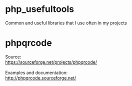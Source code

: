 # php_usefultools
Common and useful libraries that I use often in my projects

# phpqrcode 
Source:\
https://sourceforge.net/projects/phpqrcode/ \
\
Examples and documentation:\
http://phpqrcode.sourceforge.net/

